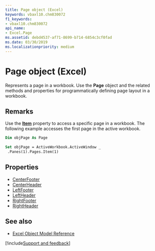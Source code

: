 ```yaml
---
title: Page object (Excel)
keywords: vbaxl10.chm830072
f1_keywords:
- vbaxl10.chm830072
api_name:
- Excel.Page
ms.assetid: debd4537-af71-8699-b714-6854c3cf0fad
ms.date: 03/30/2019
ms.localizationpriority: medium
---
```



# Page object (Excel)

Represents a page in a workbook. Use the **Page** object and the related methods and properties for programmatically defining page layout in a workbook.


## Remarks

Use the **[Item](excel.pages.item.md)** property to access a specific page in a workbook. The following example accesses the first page in the active workbook.

```vb
Dim objPage As Page 
 
Set objPage = ActiveWorkbook.ActiveWindow _ 
 .Panes(1).Pages.Item(1)
```

## Properties

- [CenterFooter](Excel.Page.CenterFooter.md)
- [CenterHeader](Excel.Page.CenterHeader.md)
- [LeftFooter](Excel.Page.LeftFooter.md)
- [LeftHeader](Excel.Page.LeftHeader.md)
- [RightFooter](Excel.Page.RightFooter.md)
- [RightHeader](Excel.Page.RightHeader.md)

## See also

- [Excel Object Model Reference](overview/Excel/object-model.md)

[!include[Support and feedback](~/includes/feedback-boilerplate.md)]
